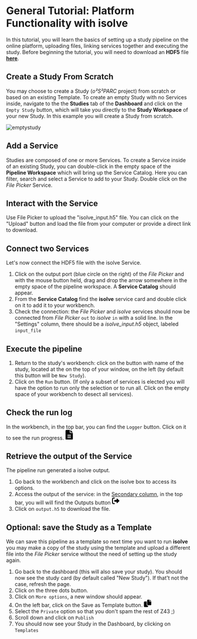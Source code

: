 # General Tutorial: Platform Functionality with isolve

In this tutorial, you will learn the basics of setting up a study pipeline on the online platform, uploading files, linking services together and executing the study. Before beginning the tutorial, you will need to download an **HDF5** file [**here**](https://github.com/ITISFoundation/osparc-manual-z43/raw/master/docs/Tutorials/isolve_input.h5).

## Create a Study From Scratch
You may choose to create a Study (*o²S²PARC* project) from scratch or based on an existing Template. To create an empty Study with no Services inside, navigate to the the **Studies** tab of the **Dashboard** and click on the ```Empty Study``` button, which will take you directly to the **Study Workspace** of your new Study. In this example you will create a Study from scratch.

![emptystudy](https://docs.osparc.io/_media/emptystudy.png)

## Add a Service
Studies are composed of one or more Services. To create a Service inside of an existing Study, you can double-click in the empty space of the **Pipeline Workspace** which will bring up the Service Catalog. Here you can filter, search and select a Service to add to your Study. Double click on the *File Picker* Service.

## Interact with the Service
Use File Picker to upload the "isolve_input.h5" file. You can click on the "Upload" button and load the file from your computer or provide a direct link to download.

## Connect two Services
Let's now connect the HDF5 file with the isolve Service. 
1. Click on the output port (blue circle on the right) of the *File Picker* and with the mouse button held, drag and drop the arrow somewhere in the empty space of the pipeline workspace. A **Service Catalog** should appear.
2. From the **Service Catalog** find the **isolve** service card and double click on it to add it to your workbench.
3. Check the connection: the *File Picker* and *isolve* services should now be connected from *File Picker* ```out``` to *isolve* ```in``` with a solid line. In the "Settings" column, there should be a *isolve_input.h5* object, labeled ```input_file```

## Execute the pipeline
1. Return to the study's workbench: click on the button with name of the study, located at the on the top of your window, on the left (by default this button will be ```New Study```).
2. Click on the ```Run``` button. (If only a subset of services is elected you will have the option to run only the selection or to run all. Click on the empty space of your workbench to desect all services).

## Check the run log
In the workbench, in the top bar, you can find the ```Logger``` button. Click on it to see the run progress. <svg style="width: 20px" xmlns="http://www.w3.org/2000/svg" viewBox="0 0 384 512"><!--! Font Awesome Pro 6.0.0 by @fontawesome - https://fontawesome.com License - https://fontawesome.com/license (Commercial License) Copyright 2022 Fonticons, Inc. --><path d="M256 0v128h128L256 0zM224 128L224 0H48C21.49 0 0 21.49 0 48v416C0 490.5 21.49 512 48 512h288c26.51 0 48-21.49 48-48V160h-127.1C238.3 160 224 145.7 224 128zM272 416h-160C103.2 416 96 408.8 96 400C96 391.2 103.2 384 112 384h160c8.836 0 16 7.162 16 16C288 408.8 280.8 416 272 416zM272 352h-160C103.2 352 96 344.8 96 336C96 327.2 103.2 320 112 320h160c8.836 0 16 7.162 16 16C288 344.8 280.8 352 272 352zM288 272C288 280.8 280.8 288 272 288h-160C103.2 288 96 280.8 96 272C96 263.2 103.2 256 112 256h160C280.8 256 288 263.2 288 272z"/></svg>

## Retrieve the output of the Service
The pipeline run generated a isolve output. 
1. Go back to the workbench and click on the isolve box to access its options.
2. Access the output of the service: in the [Secondary column](platform_introduction/Studies?id=study-workbench), in the top bar, you will will find the Outputs button <svg style="width: 20px" xmlns="http://www.w3.org/2000/svg" viewBox="0 0 512 512"><!--! Font Awesome Pro 6.0.0 by @fontawesome - https://fontawesome.com License - https://fontawesome.com/license (Commercial License) Copyright 2022 Fonticons, Inc. --><path d="M96 480h64C177.7 480 192 465.7 192 448S177.7 416 160 416H96c-17.67 0-32-14.33-32-32V128c0-17.67 14.33-32 32-32h64C177.7 96 192 81.67 192 64S177.7 32 160 32H96C42.98 32 0 74.98 0 128v256C0 437 42.98 480 96 480zM504.8 238.5l-144.1-136c-6.975-6.578-17.2-8.375-26-4.594c-8.803 3.797-14.51 12.47-14.51 22.05l-.0918 72l-128-.001c-17.69 0-32.02 14.33-32.02 32v64c0 17.67 14.34 32 32.02 32l128 .001l.0918 71.1c0 9.578 5.707 18.25 14.51 22.05c8.803 3.781 19.03 1.984 26-4.594l144.1-136C514.4 264.4 514.4 247.6 504.8 238.5z"/></svg>
3. Click on ```output.h5``` to download the file.

## Optional: save the Study as a Template
We can save this pipeline as a template so next time you want to run **isolve** you may make a copy of the study using the template and upload a different file into the *File Picker* service without the need of setting up the study again. 
1. Go back to the dashboard (this will also save your study). You should now see the study card (by default called "New Study"). If that't not the case, refresh the page.
2. Click on the three dots button.
3. Click on ```More options```, a new window should appear.
4. On the left bar, click on the Save as Template button.  <svg style="width: 20px" xmlns="http://www.w3.org/2000/svg" viewBox="0 0 512 512"><!--! Font Awesome Pro 6.0.0 by @fontawesome - https://fontawesome.com License - https://fontawesome.com/license (Commercial License) Copyright 2022 Fonticons, Inc. --><path d="M384 96L384 0h-112c-26.51 0-48 21.49-48 48v288c0 26.51 21.49 48 48 48H464c26.51 0 48-21.49 48-48V128h-95.1C398.4 128 384 113.6 384 96zM416 0v96h96L416 0zM192 352V128h-144c-26.51 0-48 21.49-48 48v288c0 26.51 21.49 48 48 48h192c26.51 0 48-21.49 48-48L288 416h-32C220.7 416 192 387.3 192 352z"/></svg>
5. Select the ```Private``` option so that you don't spam the rest of Z43 ;) 
6. Scroll down and click on ```Publish```
7. You should now see your Study in the Dashboard, by clicking on ```Templates```




<!--
Version until of March 2022
## Steps

![isolvein](../_media/isolveinput.gif)

1. Create a new study by clicking the Empty Study card in the **Studies** tab of your **Dashboard** which will create and open the new study where you will see the pipeline workspace.
2. Double click anywhere in the empty space in your pipeline workspace to access the **Service Catalog** and click on the *File Picker* service.
3. Access the service options by double-clicking the *File Picker*.
4. Click the ```Upload``` button on the bottom right hand corner of the options.
5. In the popup file browser, choose the *isolve_input.h5* file you have downloaded. 
6. Click on the output port of the *File Picker* and with the mouse button held, drag and drop the arrow somewhere in the empty space of the pipeline workspace. A **Service Catalog** should appear.
7. From the **Service Catalog** find the **isolve** service card and double click on it to add it to your workbench.
8. The *File Picker* and **isolve** services should now be connected from *File Picker* ```out``` to **isolve** ```in``` with a solid line. To ensure that the file is mapped correctly to **isolve**, double-click on the **isolve** service, which will bring you to the service's options.
9. From the **Input** column, there should be a *isolve_input.h5* object, which is coming from the *File Picker* in the input field of the isolve options, labeled ```input_file```. 
10. Return to the study's workbench by clicking on the button with name of the study, located at the very top of your window (by default this button will be ```New Study```). 
11. At the top right hand corner, click on the ```Run``` button to execute the pipeline. 
12. Expand the **Logger** subwindow (if collapsed) on the bottom left of the screen by clicking the chevron icon. When the pipeline is finished, you will see the message (it takes a few minutes to run, so be patient): 
```
...task completed successfully
``` 
13. Double-click the **isolve** service to again access its options. 
14. On the upper menu bar of the **isolve** service options, click on the ```Files``` button on the upper menu bar. 
15. Under **Node Files** you should see the output file of the **isolve** execution. Click it and click the ```Download``` button
16. Return to the **Dashboard** by clicking on the ```Dashboard``` button at the very top of the screen.

We can save this pipeline as a template so that when you would like to run **isolve** you may make a copy of the study using the template and upload a different file into the *File Picker* service without needing to set up the study again. 

17. Access your new study's options from the Dashboard by clicking on the three dot button on the upper right hand corner of the study's card. 
18. Choose the ```Publish as Template``` option
19. In the popup, choose the ```Private``` option so that you don't spam the rest of Z43 ;) 
20. The template will now appear as a **Template Study** in your **Discover** tab. 

-->
